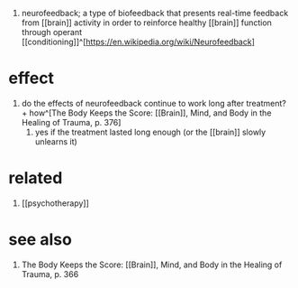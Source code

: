 1. neurofeedback; a type of biofeedback that presents real-time feedback from [[brain]] activity in order to reinforce healthy [[brain]] function through operant [[conditioning]]^[https://en.wikipedia.org/wiki/Neurofeedback]

# effect
1. do the effects of neurofeedback continue to work long after treatment? + how^[The Body Keeps the Score: [[Brain]], Mind, and Body in the Healing of Trauma, p. 376]
	1. yes if the treatment lasted long enough (or the [[brain]] slowly unlearns it)

# related
1. [[psychotherapy]]

# see also
1. The Body Keeps the Score: [[Brain]], Mind, and Body in the Healing of Trauma, p. 366